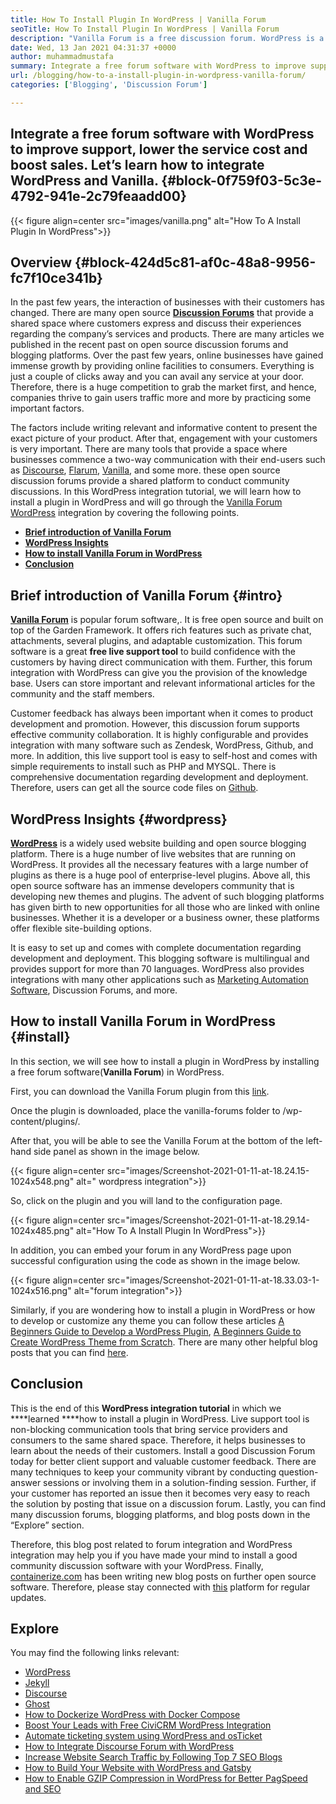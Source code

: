 ```yaml
---
title: How To Install Plugin In WordPress | Vanilla Forum
seoTitle: How To Install Plugin In WordPress | Vanilla Forum
description: "Vanilla Forum is a free discussion forum. WordPress is a popular enterprise-level open-source CMS. Let's learn how to install Vanilla Forum at WordPress."
date: Wed, 13 Jan 2021 04:31:37 +0000
author: muhammadmustafa
summary: Integrate a free forum software with WordPress to improve support, lower the service cost and boost sales. Let’s learn how to integrate WordPress and Vanilla.
url: /blogging/how-to-a-install-plugin-in-wordpress-vanilla-forum/
categories: ['Blogging', 'Discussion Forum']

---
```

## Integrate a free forum software with WordPress to improve support, lower the service cost and boost sales. Let’s learn how to integrate WordPress and Vanilla. {#block-0f759f03-5c3e-4792-941e-2c79feaadd00}

{{< figure align=center src="images/vanilla.png" alt="How To A Install Plugin In WordPress">}}  

## Overview {#block-424d5c81-af0c-48a8-9956-fc7f10ce341b}

In the past few years, the interaction of businesses with their customers has changed. There are many open source [**Discussion Forums**][1] that provide a shared space where customers express and discuss their experiences regarding the company’s services and products. There are many articles we published in the recent past on open source discussion forums and blogging platforms. Over the past few years, online businesses have gained immense growth by providing online facilities to consumers. Everything is just a couple of clicks away and you can avail any service at your door. Therefore, there is a huge competition to grab the market first, and hence, companies thrive to gain users traffic more and more by practicing some important factors.

The factors include writing relevant and informative content to present the exact picture of your product. After that, engagement with your customers is very important. There are many tools that provide a space where businesses commence a two-way communication with their end-users such as [Discourse][2], [Flarum][3], [Vanilla][4], and some more. these open source discussion forums provide a shared platform to conduct community discussions. In this WordPress integration tutorial, we will learn how to install a plugin in WordPress and will go through the [Vanilla Forum][5] [WordPress][6] integration by covering the following points.

  * **[Brief introduction of Vanilla Forum][7]**
  * **[WordPress Insights][8]**
  * **[How to install Vanilla Forum in WordPress][9]**
  * **[Conclusion][10]**

## Brief introduction of Vanilla Forum {#intro}

**[Vanilla Forum][5]** is popular forum software,. It is free open source and built on top of the Garden Framework. It offers rich features such as private chat, attachments, several plugins, and adaptable customization. This forum software is a great **free live support tool** to build confidence with the customers by having direct communication with them. Further, this forum integration with WordPress can give you the provision of the knowledge base. Users can store important and relevant informational articles for the community and the staff members. 

Customer feedback has always been important when it comes to product development and promotion. However, this discussion forum supports effective community collaboration. It is highly configurable and provides integration with many software such as Zendesk, WordPress, Github, and more. In addition, this live support tool is easy to self-host and comes with simple requirements to install such as PHP and MYSQL. There is comprehensive documentation regarding development and deployment. Therefore, users can get all the source code files on [Github][11].

## WordPress Insights {#wordpress}

**[WordPress][6]** is a widely used website building and open source blogging platform. There is a huge number of live websites that are running on WordPress. It provides all the necessary features with a large number of plugins as there is a huge pool of enterprise-level plugins. Above all, this open source software has an immense developers community that is developing new themes and plugins. The advent of such blogging platforms has given birth to new opportunities for all those who are linked with online businesses. Whether it is a developer or a business owner, these platforms offer flexible site-building options.

It is easy to set up and comes with complete documentation regarding development and deployment. This blogging software is multilingual and provides support for more than 70 languages. WordPress also provides integrations with many other applications such as [Marketing Automation Software][12], Discussion Forums, and more.

## How to install Vanilla Forum in WordPress {#install}

In this section, we will see how to install a plugin in WordPress by installing a free forum software(**Vanilla Forum**) in WordPress.

First, you can download the Vanilla Forum plugin from this [link][13].

Once the plugin is downloaded, place the vanilla-forums folder to /wp-content/plugins/.

After that, you will be able to see the Vanilla Forum at the bottom of the left-hand side panel as shown in the image below.

{{< figure align=center src="images/Screenshot-2021-01-11-at-18.24.15-1024x548.png" alt=" wordpress integration">}}  

So, click on the plugin and you will land to the configuration page.

{{< figure align=center src="images/Screenshot-2021-01-11-at-18.29.14-1024x485.png" alt="How To A Install Plugin In WordPress">}}  

In addition, you can embed your forum in any WordPress page upon successful configuration using the code as shown in the image below.

{{< figure align=center src="images/Screenshot-2021-01-11-at-18.33.03-1-1024x516.png" alt="forum integration">}}  

Similarly, if you are wondering how to install a plugin in WordPress or how to develop or customize any theme you can follow these articles [A Beginners Guide to Develop a WordPress Plugin][14], [A Beginners Guide to Create WordPress Theme from Scratch][15]. There are many other helpful blog posts that you can find [here][16]. 

## Conclusion

This is the end of this **WordPress integration tutorial** in which we ****learned ****how to install a plugin in WordPress. Live support tool is non-blocking communication tools that bring service providers and consumers to the same shared space. Therefore, it helps businesses to learn about the needs of their customers. Install a good Discussion Forum today for better client support and valuable customer feedback. There are many techniques to keep your community vibrant by conducting question-answer sessions or involving them in a solution-finding session. Further, if your customer has reported an issue then it becomes very easy to reach the solution by posting that issue on a discussion forum. Lastly, you can find many discussion forums, blogging platforms, and blog posts down in the “Explore” section.

Therefore, this blog post related to forum integration and WordPress integration may help you if you have made your mind to install a good community discussion software with your WordPress. Finally, [containerize.com][17] has been writing new blog posts on further open source software. Therefore, please stay connected with [this][16] platform for regular updates.

## Explore

You may find the following links relevant:

  * [WordPress][18]
  * [Jekyll][19]
  * [Discourse][2]
  * [Ghost][20]
  * [How to Dockerize WordPress with Docker Compose][21]
  * [Boost Your Leads with Free CiviCRM WordPress Integration][22]
  * [Automate ticketing system using WordPress and osTicket][23]
  * [How to Integrate Discourse Forum with WordPress][24]
  * [Increase Website Search Traffic by Following Top 7 SEO Blogs][25]
  * [How to Build Your Website with WordPress and Gatsby][26]
  * [How to Enable GZIP Compression in WordPress for Better PagSpeed and SEO][27]

 [1]: https://products.containerize.com/discussion-forum
 [2]: https://products.containerize.com/discussion-forum/discourse/
 [3]: https://products.containerize.com/discussion-forum/flarum/
 [4]: https://products.containerize.com/discussion-forum/vanilla/
 [5]: https://products.containerize.com/discussion-forum/vanilla
 [6]: https://products.containerize.com/blogging/wordpress
 [7]: #intro
 [8]: #wordpress
 [9]: #install
 [10]: #Conclusion
 [11]: https://github.com/vanilla/vanilla
 [12]: https://products.containerize.com/marketing-automation
 [13]: https://wordpress.org/plugins/vanilla-forums/
 [14]: https://blog.containerize.com/2020/11/13/a-beginners-guide-to-develop-a-wordpress-plugin/
 [15]: https://blog.containerize.com/2020/11/04/a-beginners-guide-to-create-wordpress-theme-from-scratch/
 [16]: https://blog.containerize.com/
 [17]: https://www.containerize.com/
 [18]: https://products.containerize.com/blogging/wordpress/
 [19]: https://products.containerize.com/blogging/jekyll/
 [20]: https://products.containerize.com/blogging/ghost/
 [21]: https://blog.containerize.com/2020/12/18/how-to-dockerize-wordpress-with-docker-compose/
 [22]: https://blog.containerize.com/2020/10/13/boost-your-leads-with-civicrm-wordpress-integration/
 [23]: https://blog.containerize.com/2020/10/13/automate-ticketing-system-using-wordpress-and-osticket/
 [24]: https://blog.containerize.com/2020/10/14/how-to-integrate-discourse-forum-with-wordpress/
 [25]: https://blog.containerize.com/2021/01/17/increase-website-search-traffic-by-following-top-7-seo-blogs/
 [26]: https://blog.containerize.com/2020/11/25/how-to-build-your-website-with-wordpress-and-gatsby/
 [27]: https://blog.containerize.com/2020/12/12/how-to-enable-gzip-compression-in-wordpress-for-better-speed/